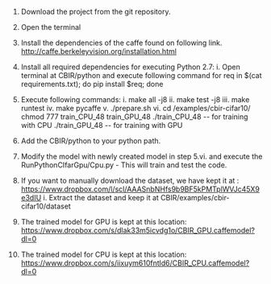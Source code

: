 1. Download the project from the git repository.

2. Open the terminal

3. Install the dependencies of the caffe found on following link.
	http://caffe.berkeleyvision.org/installation.html

4. Install all required dependencies for executing Python 2.7:
	i. Open terminal at CBIR/python and execute following command
		for req in $(cat requirements.txt); do pip install $req; done

5. Execute following commands: 
   i. make all -j8
   ii. make test -j8
   iii. make runtest
   iv. make pycaffe
   v. ./prepare.sh
   vi. cd /examples/cbir-cifar10/
	   chmod 777 train_CPU_48 train_GPU_48
	   ./train_CPU_48  -- for training with CPU
	   ./train_GPU_48  -- for training with GPU

6. Add the CBIR/python to your python path.

7. Modify the model with newly created model in step 5.vi. and execute the RunPythonCIfarGpu/Cpu.py - This will train and test the code. 

8. If you want to manually download the dataset, we have kept it at : https://www.dropbox.com/l/scl/AAASnbNHfs9b9BF5kPMTplWVJc45X9e3dIU
   i. Extract the dataset and keep it at CBIR/examples/cbir-cifar10/dataset
   
9. The trained model for GPU is kept at this location: https://www.dropbox.com/s/dlak33m5icvdg1o/CBIR_GPU.caffemodel?dl=0

10. The trained model for CPU is kept at this location: https://www.dropbox.com/s/iixuym610fntld6/CBIR_CPU.caffemodel?dl=0


